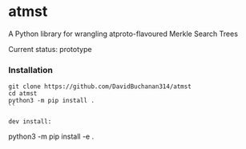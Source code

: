 # atmst
A Python library for wrangling atproto-flavoured Merkle Search Trees

Current status: prototype

### Installation

```
git clone https://github.com/DavidBuchanan314/atmst
cd atmst
python3 -m pip install .
``

dev install:

```
python3 -m pip install -e .
```
